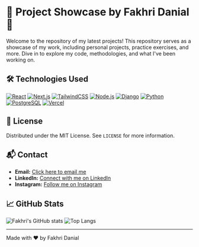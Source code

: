 # 🌟 Project Showcase by Fakhri Danial 🌟

Welcome to the repository of my latest projects! This repository serves as a showcase of my work, including personal projects, practice exercises, and more. Dive in to explore my code, methodologies, and what I've been working on.

## 🛠️ Technologies Used

[![React](https://img.shields.io/badge/React-20232A?style=for-the-badge&logo=react&logoColor=61DAFB)](https://reactjs.org/)
[![Next.js](https://img.shields.io/badge/Next.js-000000?style=for-the-badge&logo=nextdotjs&logoColor=white)](https://nextjs.org/)
[![TailwindCSS](https://img.shields.io/badge/Tailwind_CSS-38B2AC?style=for-the-badge&logo=tailwind-css&logoColor=white)](https://tailwindcss.com/)
[![Node.js](https://img.shields.io/badge/Node.js-43853D?style=for-the-badge&logo=node.js&logoColor=white)](https://nodejs.org/)
[![Django](https://img.shields.io/badge/Django-092E20?style=for-the-badge&logo=django&logoColor=white)](https://www.djangoproject.com/)
[![Python](https://img.shields.io/badge/Python-3776AB?style=for-the-badge&logo=python&logoColor=white)](https://www.python.org/)
[![PostgreSQL](https://img.shields.io/badge/PostgreSQL-336791?style=for-the-badge&logo=postgresql&logoColor=white)](https://www.postgresql.org/)
[![Vercel](https://img.shields.io/badge/Vercel-000000?style=for-the-badge&logo=vercel&logoColor=white)](https://vercel.com/)

## 📜 License

Distributed under the MIT License. See `LICENSE` for more information.

## 📬 Contact

- **Email:** [Click here to email me](mailto:fakhridanial29@gmail.com)
- **LinkedIn:** [Connect with me on LinkedIn](https://www.linkedin.com/in/fdaniall)
- **Instagram:** [Follow me on Instagram](https://instagram.com/fdaniall)

## 📈 GitHub Stats

![Fakhri's GitHub stats](https://github-readme-stats.vercel.app/api?username=fdaniall&show_icons=true&theme=radical)
![Top Langs](https://github-readme-stats.vercel.app/api/top-langs/?username=fdaniall&layout=compact&theme=radical)

---

Made with ❤️ by Fakhri Danial
